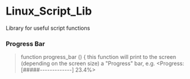 # Linux_Script_Lib
Library for useful script functions

### Progress Bar
> function progress_bar () {
> this function will print to the screen (depending on the screen size)
> a "Progress" bar, e.g. <Progress: [#####-------------] 23.4%>

